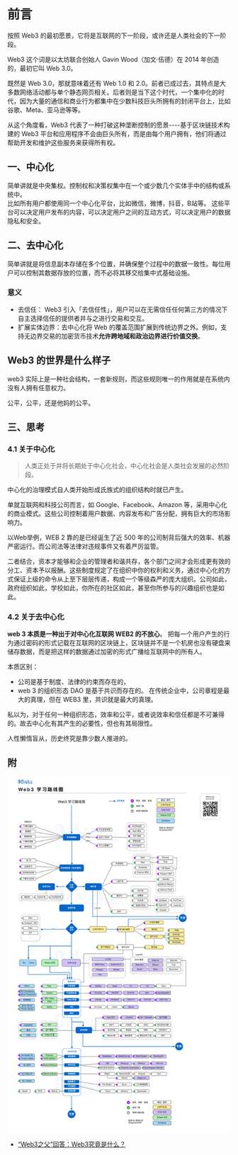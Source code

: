 <!-- # 前言

web3 是区块链等技术的总称，通过一系列技术手段实现**去中心化**，用以分散互联网上的数据所有权和控制权。  
其底层技术主要由区块链、智能合约、去中心化存储、分布式计算和加密技术组成。 
应用领域涉及到加密货币、智能合约、去中心化应用（DApps）等。
 -->

# 前言

按照 Web3 的最初愿景，它将是互联网的下一阶段，或许还是人类社会的下一阶段。 

Web3 这个词是以太坊联合创始人 Gavin Wood（加文·伍德）在 2014 年创造的，最初它叫 Web 3.0。

既然是 Web 3.0，那就意味着还有 Web 1.0 和 2.0。前者已成过去，其特点是大多数网络活动都与单个静态网页相关。后者则是当下这个时代，一个集中化的时代，因为大量的通信和商业行为都集中在少数科技巨头所拥有的封闭平台上，比如谷歌、Meta、亚马逊等等。

从这个角度看，Web3 代表了一种打破这种垄断控制的愿景----基于区块链技术构建的 Web3 平台和应用程序不会由巨头所有，而是由每个用户拥有，他们将通过帮助开发和维护这些服务来获得所有权。


## 一、中心化

简单讲就是中央集权。控制权和决策权集中在一个或少数几个实体手中的结构或系统中。   
比如所有用户都使用同一个中心化平台，比如微信，微博，抖音，B站等。
这些平台可以决定用户发布的内容，可以决定用户之间的互动方式，可以决定用户的数据隐私和安全。

## 二、去中心化
简单讲就是将信息副本存储在多个位置，并确保整个过程中的数据一致性。每位用户可以控制其数据存放的位置，而不必将其移交给集中式基础设施。

### 意义
- 去信任： Web3 引入「去信任性」，用户可以在无需信任任何第三方的情况下自主选择信任的提供者并与之进行交易和交互。
- 扩展实体边界：去中心化将 Web 的覆盖范围扩展到传统边界之外。例如，支持无边界交易的加密货币技术**允许跨地域和政治边界进行价值交换**。



## Web3 的世界是什么样子

web3 实际上是一种社会结构，一套新规则，而这些规则唯一的作用就是在系统内没有人拥有任意权力。


公平，公平，还是他妈的公平。


## 三、思考

### 4.1 关于中心化
> 人类正处于并将长期处于中心化社会，中心化社会是人类社会发展的必然阶段。  

中心化的治理模式自人类开始形成氏族式的组织结构时就已产生。   

单就互联网和科技公司而言，如 Google、Facebook、Amazon 等，采用中心化的商业模式。这些公司控制着用户数据、内容发布和广告分配，拥有巨大的市场影响力。

以Web举例，WEB 2 靠的是已经诞生了近 500 年的公司制背后强大的效率、机器严密运行。而公司法等法律对违规事件又有着严厉监管。 

二者结合，资本才能够和企业的管理者和谐共存，各个部门之间才会形成更有效的分工、资本予以报酬。这些制度规定了在组织中你的权利和义务，通过中心化的方式保证上级的命令从上至下层层传递，构成一个等级森严的庞大组织。公司如此，政府组织如此，学校如此，你所在的社区如此，甚至你所参与的兴趣组织也是如此。


### 4.2 关于去中心化


**web 3 本质是一种出于对中心化互联网 WEB2 的不放心**。 把每一个用户产生的行为通过密码的形式记载在互联网的区块链上，区块链并不是一个机房也没有硬盘来储存数据，而是把这样的数据通过加密的形式广播给互联网中的所有人。

本质区别：
- 公司是基于制度、法律的约束而存在的，
- web 3 的组织形态 DAO 是基于共识而存在的。 在传统企业中，公司章程是最大的真理，但在 WEB3 里，共识就是最大的真理。


私以为，对于任何一种组织形态，效率和公平，或者说效率和信任都是不可兼得的。故去中心化有其产生的必要性，但也有其局限性。  

人性懒惰盲从，历史终究是靠少数人推进的。



## 附
![web3 学习路线图](https://raw.githubusercontent.com/whisper-xiang/image-hosting/master/whisper-vitepress-blog/web3.png)

- [“Web3之父”回答：Web3究竟是什么？](https://www.panewslab.com/zh/articledetails/1641700718694722.html)
